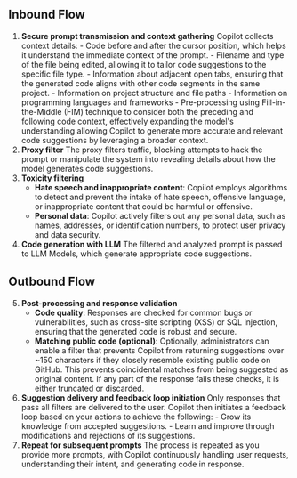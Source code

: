## Inbound Flow
1. **Secure prompt transmission and context gathering**
    Copilot collects context details:
        -  Code before and after the cursor position, which helps it understand the immediate context of the prompt.
        - Filename and type of the file being edited, allowing it to tailor code suggestions to the specific file type.
        - Information about adjacent open tabs, ensuring that the generated code aligns with other code segments in the same project.
        - Information on project structure and file paths
        - Information on programming languages and frameworks
        - Pre-processing using Fill-in-the-Middle (FIM) technique to consider both the preceding and following code context, effectively expanding the model's understanding allowing Copilot to generate more accurate and relevant code suggestions by leveraging a broader context.
2. **Proxy filter**
    The proxy filters traffic, blocking attempts to hack the prompt or manipulate the system into revealing details about how the model generates code suggestions.
3. **Toxicity filtering**
    - **Hate speech and inappropriate content**: Copilot employs algorithms to detect and prevent the intake of hate speech, offensive language, or inappropriate content that could be harmful or offensive.
    - **Personal data**: Copilot actively filters out any personal data, such as names, addresses, or identification numbers, to protect user privacy and data security.
4. **Code generation with LLM**
    The filtered and analyzed prompt is passed to LLM Models, which generate appropriate code suggestions.

## Outbound Flow
5. **Post-processing and response validation**
    - **Code quality**: Responses are checked for common bugs or vulnerabilities, such as cross-site scripting (XSS) or SQL injection, ensuring that the generated code is robust and secure.
    - **Matching public code (optional)**: Optionally, administrators can enable a filter that prevents Copilot from returning suggestions over ~150 characters if they closely resemble existing public code on GitHub. This prevents coincidental matches from being suggested as original content. If any part of the response fails these checks, it is either truncated or discarded.
6. **Suggestion delivery and feedback loop initiation**
    Only responses that pass all filters are delivered to the user. Copilot then initiates a feedback loop based on your actions to achieve the following:
        - Grow its knowledge from accepted suggestions.
        - Learn and improve through modifications and rejections of its suggestions.
7. **Repeat for subsequent prompts**
    The process is repeated as you provide more prompts, with Copilot continuously handling user requests, understanding their intent, and generating code in response.